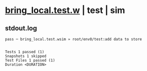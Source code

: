 # [bring_local.test.w](../../../../../examples/tests/valid/bring_local.test.w) | test | sim

## stdout.log
```log
pass ─ bring_local.test.wsim » root/env0/test:add data to store
 
 
Tests 1 passed (1)
Snapshots 1 skipped
Test Files 1 passed (1)
Duration <DURATION>
```

